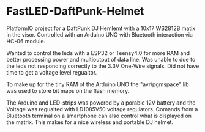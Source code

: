 # FastLED-DaftPunk-Helmet

PlatformIO project for a DaftPunk DJ Hemlemt with a 10x17 WS2812B matix in the visor. Controlled with an Arduino UNO with Bluetooth interaction via HC-06 module.

Wanted to control the leds with a ESP32 or Teensy4.0 for more RAM and better processing power and multioutput of data line. Was unable to due to the leds not responding correctly to the 3.3V One-Wire signals.
Did not have time to get a voltage level regualtor. 

To make up for the tiny RAM of the Arduino UNO the "avr/pgmspace" lib was used to store bit maps on the flash memory.

The Arduino and LED-strips was powered by a porable 12V battery and the Voltage was regualted with LD1085V50 voltage regulators. 
Comands from a Bluetooth terminal on a smartphone can also control what is displayed on the matrix. This makes for a nice wireless and portable DJ helmet. 
